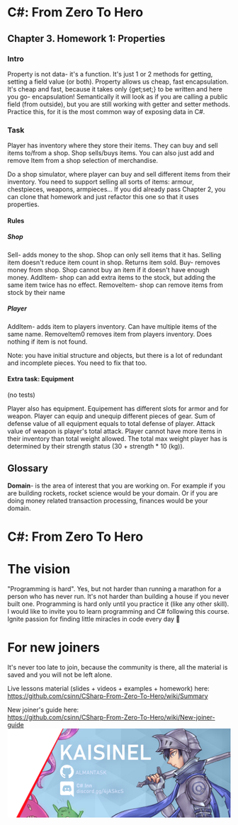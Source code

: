 
# C#: From Zero To Hero
## Chapter 3. Homework 1: Properties
### Intro
Property is not data- it's a function. It's just 1 or 2 methods for getting, setting a field value (or both).
Property allows us cheap, fast encapsulation. It's cheap and fast, because it takes only {get;set;} to be written
and here you go- encapsulation! Semantically it will look as if you are calling a public field (from outside), but
you are still working with getter and setter methods. Practice this, for it is the most common way of exposing data in C#.

### Task
Player has inventory where they store their items. They can buy and sell items to/from a shop.
Shop sells/buys items. You can also just add and remove Item from a shop selection of merchandise.

Do a shop simulator, where player can buy and sell different items from their inventory. You need to support selling all sorts of items: armour, chestpieces, weapons, armpieces...
If you did already pass Chapter 2, you can clone that homework and just refactor this one so that it uses properties.

#### Rules
##### Shop 
Sell- adds money to the shop. Shop can only sell items that it has. Selling item doesn't reduce item count in shop. Returns item sold.
Buy- removes money from shop. Shop cannot buy an item if it doesn't have enough money.
AddItem- shop can add extra items to the stock, but adding the same item twice has no effect.
RemoveItem- shop can remove items from stock by their name

##### Player
AddItem- adds item to players inventory. Can have multiple items of the same name.
RemoveItem0 removes item from players inventory. Does nothing if item is not found.

Note: you have initial structure and objects, but there is a lot of redundant and incomplete pieces. 
You need to fix that too. 

#### Extra task: Equipment
(no tests)  

Player also has equipment. Equipement has different slots for armor and for weapon. Player can equip and unequip different pieces of gear.
Sum of defense value of all equipment equals to total defense of player.
Attack value of weapon is player's total attack.
Player cannot have more items in their inventory than total weight allowed. The total max weight player has is determined by their strength status (30 + strength * 10 (kg)).

## Glossary
**Domain**- is the area of interest that you are working on. For example if you are building rockets, rocket science would be your domain.
Or if you are doing money related transaction processing, finances would be your domain.  

# C#: From Zero To Hero 
# The vision
"Programming is hard". Yes, but not harder than running a marathon for a person who has never run. It's not harder than 
building a house if you never built one. Programming is hard only until you practice it (like any other skill). 
I would like to invite you to learn programming and C# following this course. 
Ignite passion for finding little miracles in code every day 🙂

# For new joiners
It's never too late to join, because the community is there, all the material is saved
and you will not be left alone.

Live lessons material (slides + videos + examples + homework) here:  
https://github.com/csinn/CSharp-From-Zero-To-Hero/wiki/Summary

New joiner's guide here:  
https://github.com/csinn/CSharp-From-Zero-To-Hero/wiki/New-joiner-guide  
![Boot Camp Banner](Res/kaisi_banner.png)

